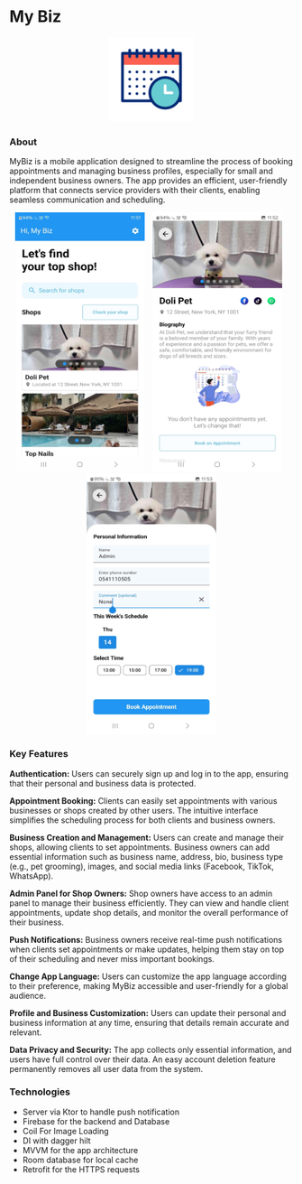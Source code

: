 
# My Biz

<p align="center"><img src="screenshots/my_biz_logo.gif" heigth="150" width="150"/></p>

### About
MyBiz is a mobile application designed to streamline the process of booking appointments and 
managing business profiles, especially for small and independent business owners. 
The app provides an efficient, user-friendly platform that connects service providers 
with their clients, enabling seamless communication and scheduling.

[//]: # (<p align="center"><img src="screenshots/image1.jpeg" heigth="500" width="300" /></p>)

[//]: # (<p align="center"><img src="screenshots/image2.jpeg" heigth="500" width="300" /></p>)

[//]: # (<p align="center"><img src="screenshots/image3.jpeg" heigth="500" width="300" /></p>)
<div align="center">
  <img src="screenshots/image1.jpeg" height="460" width="230" style="margin-right: 10px;" />
  <img src="screenshots/image2.jpeg" height="460" width="230" style="margin-right: 10px;" />
  <img src="screenshots/image3.jpeg" height="460" width="230" />
</div>


### Key Features
**Authentication:** Users can securely sign up and log in to the app, ensuring that their 
personal and business data is protected.

**Appointment Booking:** Clients can easily set appointments with various businesses or shops created 
by other users. The intuitive interface simplifies the scheduling process for both clients and business owners.

**Business Creation and Management:** Users can create and manage their shops, allowing clients to 
set appointments. Business owners can add essential information such as business name, address, 
bio, business type (e.g., pet grooming), images, and social media links (Facebook, TikTok, WhatsApp).

**Admin Panel for Shop Owners:** Shop owners have access to an admin panel to manage their business 
efficiently. They can view and handle client appointments, update shop details, and monitor the 
overall performance of their business.

**Push Notifications:** Business owners receive real-time push notifications when clients set
appointments or make updates, helping them stay on top of their scheduling and never miss 
important bookings.

**Change App Language:** Users can customize the app language according to their preference, making 
MyBiz accessible and user-friendly for a global audience.

**Profile and Business Customization:** Users can update their personal and business information at 
any time, ensuring that details remain accurate and relevant.

**Data Privacy and Security:** The app collects only essential information, and users have full control 
over their data. An easy account deletion feature permanently removes all user data from the system.

### Technologies
* Server via Ktor to handle push notification 
* Firebase for the backend and Database 
* Coil For Image Loading
* DI with dagger hilt
* MVVM for the app architecture
* Room database for local cache 
* Retrofit for the HTTPS requests 
